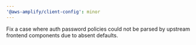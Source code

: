 ```yaml
---
'@aws-amplify/client-config': minor
---
```


Fix a case where auth password policies could not be parsed by upstream frontend components due to absent defaults.
